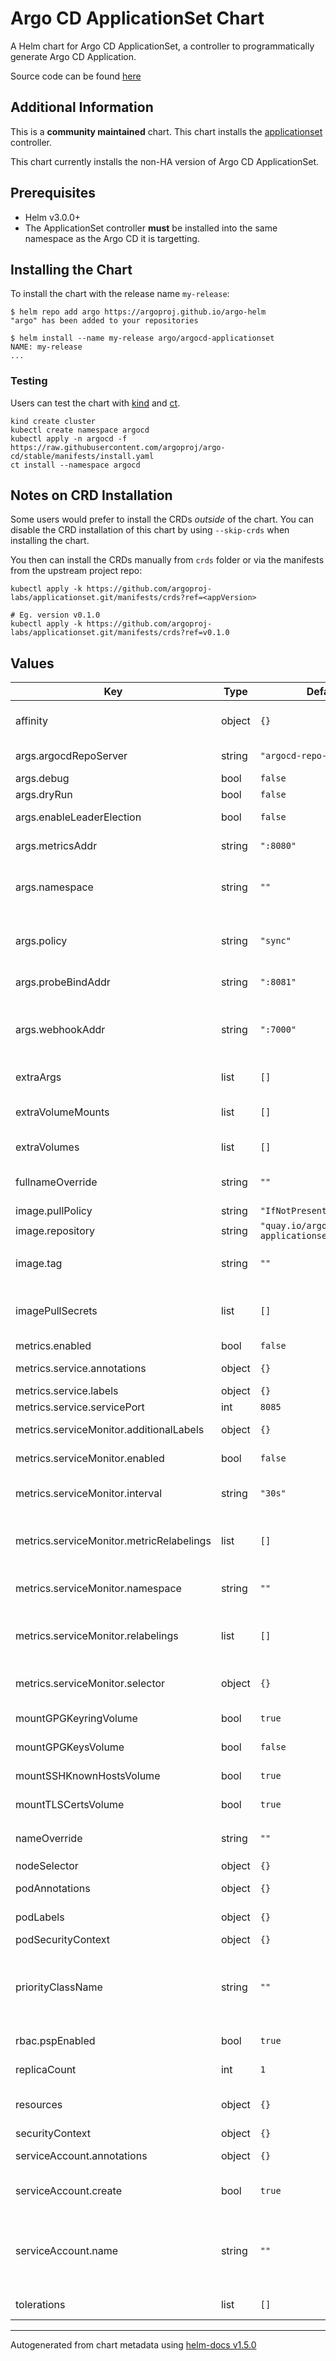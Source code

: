 # Argo CD ApplicationSet Chart

A Helm chart for Argo CD ApplicationSet, a controller to programmatically generate Argo CD Application.

Source code can be found [here](https://github.com/argoproj-labs/applicationset/)

## Additional Information

This is a **community maintained** chart. This chart installs the [applicationset](https://github.com/argoproj-labs/applicationset) controller.

This chart currently installs the non-HA version of Argo CD ApplicationSet.

## Prerequisites

- Helm v3.0.0+
- The ApplicationSet controller **must** be installed into the same namespace as the Argo CD it is targetting.

## Installing the Chart

To install the chart with the release name `my-release`:

```console
$ helm repo add argo https://argoproj.github.io/argo-helm
"argo" has been added to your repositories

$ helm install --name my-release argo/argocd-applicationset
NAME: my-release
...
```

### Testing

Users can test the chart with [kind](https://kind.sigs.k8s.io/) and [ct](https://github.com/helm/chart-testing).

```console
kind create cluster
kubectl create namespace argocd
kubectl apply -n argocd -f https://raw.githubusercontent.com/argoproj/argo-cd/stable/manifests/install.yaml
ct install --namespace argocd
```

## Notes on CRD Installation

Some users would prefer to install the CRDs _outside_ of the chart. You can disable the CRD installation of this chart by using `--skip-crds` when installing the chart.

You then can install the CRDs manually from `crds` folder or via the manifests from the upstream project repo:

```console
kubectl apply -k https://github.com/argoproj-labs/applicationset.git/manifests/crds?ref=<appVersion>

# Eg. version v0.1.0
kubectl apply -k https://github.com/argoproj-labs/applicationset.git/manifests/crds?ref=v0.1.0
```

## Values

| Key | Type | Default | Description |
|-----|------|---------|-------------|
| affinity | object | `{}` | [Assign custom affinity rules to the deployment](https://kubernetes.io/docs/concepts/configuration/assign-pod-node/) |
| args.argocdRepoServer | string | `"argocd-repo-server:8081"` | The default Argo CD repo server address |
| args.debug | bool | `false` | Print debug logs |
| args.dryRun | bool | `false` | Enable dry run mode |
| args.enableLeaderElection | bool | `false` | The default leader election setting |
| args.metricsAddr | string | `":8080"` | The default metric address |
| args.namespace | string | `""` | Namespace where ArgoCD is deployed to (defaults to .Release.Namespace) |
| args.policy | string | `"sync"` | How application is synced between the generator and the cluster |
| args.probeBindAddr | string | `":8081"` | The default health check port |
| args.webhookAddr | string | `":7000"` | The default webhook port hardcoded for now in the applicationset-controller |
| extraArgs | list | `[]` | List of extra cli args to add |
| extraVolumeMounts | list | `[]` | List of extra mounts to add (normally used with extraVolumes) |
| extraVolumes | list | `[]` | List of extra volumes to add |
| fullnameOverride | string | `""` | Override the default fully qualified app name |
| image.pullPolicy | string | `"IfNotPresent"` | Image pull policy |
| image.repository | string | `"quay.io/argoproj/argocd-applicationset"` | The image repository |
| image.tag | string | `""` | Overrides the image tag whose default is the chart appVersion. |
| imagePullSecrets | list | `[]` | If defined, uses a Secret to pull an image from a private Docker registry or repository. |
| metrics.enabled | bool | `false` | Deploy metrics service |
| metrics.service.annotations | object | `{}` | Metrics service annotations |
| metrics.service.labels | object | `{}` | Metrics service labels |
| metrics.service.servicePort | int | `8085` | Metrics service port |
| metrics.serviceMonitor.additionalLabels | object | `{}` | Prometheus ServiceMonitor labels |
| metrics.serviceMonitor.enabled | bool | `false` | Enable a prometheus ServiceMonitor |
| metrics.serviceMonitor.interval | string | `"30s"` | Prometheus ServiceMonitor interval |
| metrics.serviceMonitor.metricRelabelings | list | `[]` | Prometheus [MetricRelabelConfigs] to apply to samples before ingestion |
| metrics.serviceMonitor.namespace | string | `""` | Prometheus ServiceMonitor namespace |
| metrics.serviceMonitor.relabelings | list | `[]` | Prometheus [RelabelConfigs] to apply to samples before scraping |
| metrics.serviceMonitor.selector | object | `{}` | Prometheus ServiceMonitor selector |
| mountGPGKeyringVolume | bool | `true` | Mount an emptyDir volume for `gpg-keyring` |
| mountGPGKeysVolume | bool | `false` | Mount the `argocd-gpg-keys-cm` volume |
| mountSSHKnownHostsVolume | bool | `true` | Mount the `argocd-ssh-known-hosts-cm` volume |
| mountTLSCertsVolume | bool | `true` | Mount the `argocd-tls-certs-cm` volume |
| nameOverride | string | `""` | Provide a name in place of `argocd-applicationset` |
| nodeSelector | object | `{}` | [Node selector](https://kubernetes.io/docs/user-guide/node-selection/) |
| podAnnotations | object | `{}` | Annotations for the controller pods |
| podLabels | object | `{}` | Labels for the controller pods |
| podSecurityContext | object | `{}` | Pod Security Context |
| priorityClassName | string | `""` | If specified, indicates the pod's priority. If not specified, the pod priority will be default or zero if there is no default. |
| rbac.pspEnabled | bool | `true` | Enable Pod Security Policy |
| replicaCount | int | `1` | The number of controller pods to run |
| resources | object | `{}` | Resource limits and requests for the controller pods. |
| securityContext | object | `{}` | Security Context |
| serviceAccount.annotations | object | `{}` | Annotations to add to the service account |
| serviceAccount.create | bool | `true` | Specifies whether a service account should be created |
| serviceAccount.name | string | `""` | The name of the service account to use. If not set and create is true, a name is generated using the fullname template |
| tolerations | list | `[]` | [Tolerations for use with node taints](https://kubernetes.io/docs/concepts/configuration/taint-and-toleration/) |

----------------------------------------------
Autogenerated from chart metadata using [helm-docs v1.5.0](https://github.com/norwoodj/helm-docs/releases/v1.5.0)
